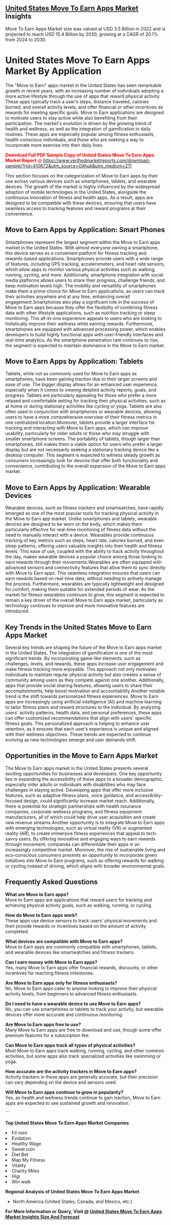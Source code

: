 <h2><a href="https://www.verifiedmarketreports.com/download-sample/?rid=410672&amp;utm_source=Github&amp;utm_medium=211" target="_blank">United States Move To Earn Apps Market</a> Insights</h2><p>Move To Earn Apps Market size was valued at USD 3.5 Billion in 2022 and is projected to reach USD 15.4 Billion by 2030, growing at a CAGR of 20.1% from 2024 to 2030.</p><p><h1>United States Move To Earn Apps Market By Application</h1><p>The "Move to Earn" apps market in the United States has seen remarkable growth in recent years, with an increasing number of individuals adopting a more active lifestyle through the use of apps that reward physical activity. These apps typically track a user’s steps, distance traveled, calories burned, and overall activity levels, and offer financial or other incentives as rewards for meeting specific goals. Move to Earn applications are designed to motivate users to stay active while also benefiting from their participation. The market's evolution is driven by the growing trend of health and wellness, as well as the integration of gamification in daily routines. These apps are especially popular among fitness enthusiasts, health-conscious individuals, and those who are seeking a way to incorporate more exercise into their daily lives. <p><span class=""><span style="color: #ff0000;"><strong>Download Full PDF Sample Copy of United States Move To Earn Apps Market Report</strong> @ </span><a href="https://www.verifiedmarketreports.com/download-sample/?rid=410672&amp;utm_source=Github&amp;utm_medium=211" target="_blank">https://www.verifiedmarketreports.com/download-sample/?rid=410672&amp;utm_source=Github&amp;utm_medium=211</a></span></p>This section focuses on the categorization of Move to Earn apps by their use across various devices such as smartphones, tablets, and wearable devices. The growth of the market is highly influenced by the widespread adoption of mobile technologies in the United States, alongside the continuous innovation of fitness and health apps. As a result, apps are designed to be compatible with these devices, ensuring that users have seamless access to tracking features and reward programs at their convenience.<h2>Move to Earn Apps by Application: Smart Phones</h2><p>Smartphones represent the largest segment within the Move to Earn apps market in the United States. With almost everyone owning a smartphone, this device serves as a convenient platform for fitness tracking and rewards-based applications. Smartphones provide users with a wide range of features, including GPS tracking, accelerometers, and heart rate sensors, which allow apps to monitor various physical activities such as walking, running, cycling, and more. Additionally, smartphone integration with social media platforms allows users to share their progress, challenge friends, and keep motivation levels high. The mobility and versatility of smartphones make them a prime choice for Move to Earn applications, as users can track their activities anywhere and at any time, enhancing overall engagement.Smartphones also play a significant role in the success of Move to Earn apps because they offer the flexibility of combining fitness data with other lifestyle applications, such as nutrition tracking or sleep monitoring. This all-in-one experience appeals to users who are looking to holistically improve their wellness while earning rewards. Furthermore, smartphones are equipped with advanced processing power, which enables developers to build highly functional apps with user-friendly interfaces and real-time analytics. As the smartphone penetration rate continues to rise, the segment is expected to maintain dominance in the Move to Earn market.<h2>Move to Earn Apps by Application: Tablets</h2><p>Tablets, while not as commonly used for Move to Earn apps as smartphones, have been gaining traction due to their larger screens and ease of use. The bigger display allows for an enhanced user experience, especially when it comes to viewing detailed activity reports, goals, and progress. Tablets are particularly appealing for those who prefer a more relaxed and comfortable setting for tracking their physical activities, such as at home or during stationary activities like cycling or yoga. Tablets are also often used in conjunction with smartphones or wearable devices, allowing users to have a more comprehensive overview of their fitness metrics in one centralized location.Moreover, tablets provide a larger interface for tracking and interacting with Move to Earn apps, which can improve usability, particularly for older adults or those who may struggle with smaller smartphone screens. The portability of tablets, though larger than smartphones, still makes them a viable option for users who prefer a larger display but are not necessarily seeking a stationary tracking device like a desktop computer. This segment is expected to witness steady growth as consumers increasingly look for devices that offer both functionality and convenience, contributing to the overall expansion of the Move to Earn apps market.<h2>Move to Earn Apps by Application: Wearable Devices</h2><p>Wearable devices, such as fitness trackers and smartwatches, have rapidly emerged as one of the most popular tools for tracking physical activity in the Move to Earn app market. Unlike smartphones and tablets, wearable devices are designed to be worn on the body, which makes them particularly effective for real-time monitoring of fitness data without the need to manually interact with a device. Wearables provide continuous tracking of key metrics such as steps, heart rate, calories burned, and even sleep patterns, offering users valuable insights into their health and fitness levels. This ease of use, coupled with the ability to track activity throughout the day, makes wearable devices a popular choice among those looking to earn rewards through their movements.Wearables are often equipped with advanced sensors and connectivity features that allow them to sync directly with Move to Earn apps. This seamless integration ensures that users can earn rewards based on real-time data, without needing to actively manage the process. Furthermore, wearables are typically lightweight and designed for comfort, making them suitable for extended periods of wear. As the market for fitness wearables continues to grow, this segment is expected to remain a key driver of the overall Move to Earn apps market, particularly as technology continues to improve and more innovative features are introduced.<h2>Key Trends in the United States Move to Earn Apps Market</h2><p>Several key trends are shaping the future of the Move to Earn apps market in the United States. The integration of gamification is one of the most significant trends. By incorporating game-like elements, such as challenges, levels, and rewards, these apps increase user engagement and make fitness tracking more enjoyable. This approach not only motivates individuals to maintain regular physical activity but also creates a sense of community among users as they compete against one another. Additionally, apps that provide social sharing features, allowing users to share their accomplishments, help boost motivation and accountability.Another notable trend is the shift towards personalized fitness experiences. Move to Earn apps are increasingly using artificial intelligence (AI) and machine learning to tailor fitness plans and reward structures to the individual. By analyzing users' activity patterns, health data, and personal preferences, these apps can offer customized recommendations that align with users' specific fitness goals. This personalized approach is helping to enhance user retention, as it ensures that each user’s experience is unique and aligned with their wellness objectives. These trends are expected to continue evolving as new technologies emerge and user demands shift.<h2>Opportunities in the Move to Earn Apps Market</h2><p>The Move to Earn apps market in the United States presents several exciting opportunities for businesses and developers. One key opportunity lies in expanding the accessibility of these apps to a broader demographic, especially older adults or individuals with disabilities who may face challenges in staying active. Developing apps that offer more inclusive features, such as adaptive fitness plans, voice guidance, and accessibility-focused design, could significantly increase market reach. Additionally, there is potential for strategic partnerships with health insurance companies, corporate wellness programs, and fitness equipment manufacturers, all of which could help drive user acquisition and create new revenue streams.Another opportunity is to integrate Move to Earn apps with emerging technologies, such as virtual reality (VR) or augmented reality (AR), to create immersive fitness experiences that appeal to tech-savvy users. By offering innovative and engaging ways to earn rewards through movement, companies can differentiate their apps in an increasingly competitive market. Moreover, the rise of sustainable living and eco-conscious consumers presents an opportunity to incorporate green initiatives into Move to Earn programs, such as offering rewards for walking or cycling instead of driving, which aligns with broader environmental goals.<h2>Frequently Asked Questions</h2><p><b>What are Move to Earn apps?</b><br>Move to Earn apps are applications that reward users for tracking and achieving physical activity goals, such as walking, running, or cycling.</p><p><b>How do Move to Earn apps work?</b><br>These apps use device sensors to track users' physical movements and then provide rewards or incentives based on the amount of activity completed.</p><p><b>What devices are compatible with Move to Earn apps?</b><br>Move to Earn apps are commonly compatible with smartphones, tablets, and wearable devices like smartwatches and fitness trackers.</p><p><b>Can I earn money with Move to Earn apps?</b><br>Yes, many Move to Earn apps offer financial rewards, discounts, or other incentives for reaching fitness milestones.</p><p><b>Are Move to Earn apps only for fitness enthusiasts?</b><br>No, Move to Earn apps cater to anyone looking to improve their physical activity levels, from beginners to advanced fitness enthusiasts.</p><p><b>Do I need to have a wearable device to use Move to Earn apps?</b><br>No, you can use smartphones or tablets to track your activity, but wearable devices offer more accurate and continuous monitoring.</p><p><b>Are Move to Earn apps free to use?</b><br>Many Move to Earn apps are free to download and use, though some offer premium features for a subscription fee.</p><p><b>Can Move to Earn apps track all types of physical activities?</b><br>Most Move to Earn apps track walking, running, cycling, and other common activities, but some apps also track specialized activities like swimming or yoga.</p><p><b>How accurate are the activity trackers in Move to Earn apps?</b><br>Activity trackers in these apps are generally accurate, but their precision can vary depending on the device and sensors used.</p><p><b>Will Move to Earn apps continue to grow in popularity?</b><br>Yes, as health and wellness trends continue to gain traction, Move to Earn apps are expected to see sustained growth and innovation.</p>```</p><p><strong>Top United States Move To Earn Apps Market Companies</strong></p><div data-test-id=""><p><li>Fit mint</li><li> Evidation</li><li> Healthy Wage</li><li> Sweat coin</li><li> Diet Bet</li><li> Map My Fitness</li><li> Vitality</li><li> Charity Miles</li><li> Higi</li><li> Win walk</li></p><div><strong>Regional Analysis of&nbsp;United States Move To Earn Apps Market</strong></div><ul><li dir="ltr"><p dir="ltr">North America&nbsp;(United States, Canada, and Mexico, etc.)</p></li></ul><p><strong>For More Information or Query, Visit @&nbsp;</strong><strong><a href="https://www.verifiedmarketreports.com/product/move-to-earn-apps-market/?utm_source=Github&amp;utm_medium=211" target="_blank">United States Move To Earn Apps Market Insights Size And Forecast</a></strong></p></div>
